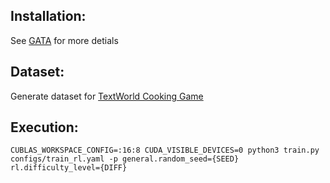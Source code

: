 ## Installation:

See [GATA](https://github.com/xingdi-eric-yuan/GATA-public) for more detials

## Dataset:
Generate dataset for [TextWorld Cooking Game](https://textworld.readthedocs.io/en/stable/textworld.challenges.cooking.html)

## Execution:

```shell
CUBLAS_WORKSPACE_CONFIG=:16:8 CUDA_VISIBLE_DEVICES=0 python3 train.py configs/train_rl.yaml -p general.random_seed={SEED} rl.difficulty_level={DIFF}
```